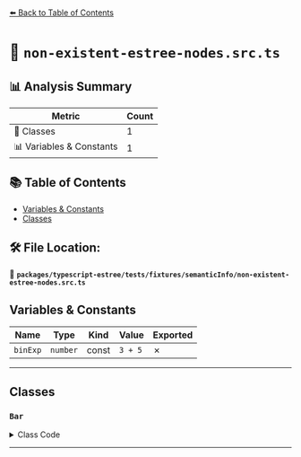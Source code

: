 [⬅️ Back to Table of Contents](../../../../../index.md)

# 📄 `non-existent-estree-nodes.src.ts`

## 📊 Analysis Summary

| Metric | Count |
|--------|-------|
| 🧱 Classes | 1 |
| 📊 Variables & Constants | 1 |

## 📚 Table of Contents

- [Variables & Constants](#variables-constants)
- [Classes](#classes)

## 🛠️ File Location:
📂 **`packages/typescript-estree/tests/fixtures/semanticInfo/non-existent-estree-nodes.src.ts`**

## Variables & Constants

| Name | Type | Kind | Value | Exported |
|------|------|------|-------|----------|
| `binExp` | `number` | const | `3 + 5` | ✗ |


---

## Classes

### `Bar`

<details><summary>Class Code</summary>

```ts
class Bar {
  ['test']: string;
}
```
</details>


---